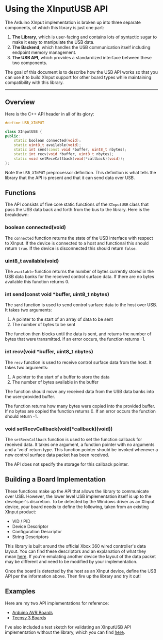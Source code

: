 # Using the XInputUSB API

The Arduino XInput implementation is broken up into three separate components, of which this library is just one part:

1. **The Library**, which is user-facing and contains lots of syntactic sugar to make it easy to manipulate the USB data.
2. **The Backend**, which handles the USB communication itself including endpoint memory management.
3. **The USB API**, which provides a standardized interface between these two components.

The goal of this document is to describe how the USB API works so that you can use it to build XInput support for other board types while maintaining compatibility with this library.

---
	
## Overview

Here is the C++ API header in all of its glory:

```cpp
#define USB_XINPUT

class XInputUSB {
public:
	static boolean connected(void);
	static uint8_t available(void);
	static int send(const void *buffer, uint8_t nbytes);
	static int recv(void *buffer, uint8_t nbytes);
	static void setRecvCallback(void(*callback)(void));
};
```

Note the `USB_XINPUT` preprocessor definition. This definition is what tells the library that the API is present and that it can send data over USB.

## Functions

The API consists of five core static functions of the `XInputUSB` class that pass the USB data back and forth from the bus to the library. Here is the breakdown:

### boolean connected(void)

The `connected` function returns the state of the USB interface with respect to XInput. If the device is connected to a host and functional this should return `true`. If the device is disconnected this should return `false`.

### uint8_t available(void)

The `available` function returns the number of bytes currently stored in the USB data banks for the received control surface data. If there are no bytes available this function returns 0.

### int send(const void *buffer, uint8_t nbytes)

The `send` function is used to send control surface data to the host over USB. It takes two arguments:
1. A pointer to the start of an array of data to be sent
2. The number of bytes to be sent

The function then blocks until the data is sent, and returns the number of bytes that were transmitted. If an error occurs, the function returns -1.

### int recv(void *buffer, uint8_t nbytes)

The `recv` function is used to receive control surface data from the host. It takes two arguments:
1. A pointer to the start of a buffer to store the data
2. The number of bytes available in the buffer

The function should move any received data from the USB data banks into the user-provided buffer.

The function returns how many bytes were copied into the provided buffer. If no bytes are copied the function returns 0. If an error occurs the function should return -1.

### void setRecvCallback(void(*callback)(void))

The `setRecvCallback` function is used to set the function callback for received data. It takes one argument, a function pointer with no arguments and a 'void' return type. This function pointer should be invoked whenever a new control surface data packet has been received.

The API does not specify the storage for this callback pointer.

## Building a Board Implementation

These functions make up the API that allows the library to communicate over USB. However, the lower level USB implementation itself is up to the developer's discretion. To be detected by the Windows driver as an XInput device, your board needs to define the following, taken from an existing XInput product:

* VID / PID
* Device Descriptor
* Configuration Descriptor
* String Descriptors

This library is built around the official Xbox 360 wired controller's data layout. You can find these descriptors and an explanation of what they mean [here](http://www.partsnotincluded.com/reverse-engineering/understanding-the-xbox-360-wired-controllers-usb-data). If you're emulating another device the layout of the data packet may be different and need to be modified by your implementation.

Once the board is detected by the host as an XInput device, define the USB API per the information above. Then fire up the library and try it out!

## Examples

Here are my two API implementations for reference:

* [Arduino AVR Boards](https://github.com/dmadison/ArduinoXInput_AVR/blob/master/cores/arduino/xinput/USB_XInput_API.cpp)
* [Teensy 3 Boards](https://github.com/dmadison/ArduinoXInput_Teensy/blob/master/teensy/avr/cores/teensy3/usb_xinput.c)

I've also included a test sketch for validating an XInputUSB API implementation without the library, which you can find [here](API-Demo/API-Demo.ino).
